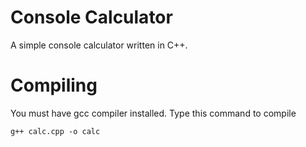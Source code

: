 # Console Calculator
A simple console calculator written in C++.

# Compiling
You must have gcc compiler installed.
Type this command to compile
```
g++ calc.cpp -o calc

```